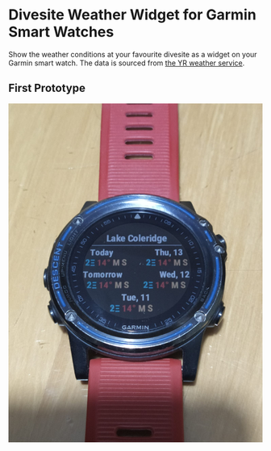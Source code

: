 # Divesite Weather Widget for Garmin Smart Watches

Show the weather conditions at your favourite divesite as a widget on your Garmin smart watch.
The data is sourced from [the YR weather service](https://www.yr.no/en).

## First Prototype

![The prototype](docs/prototype.jpg)

